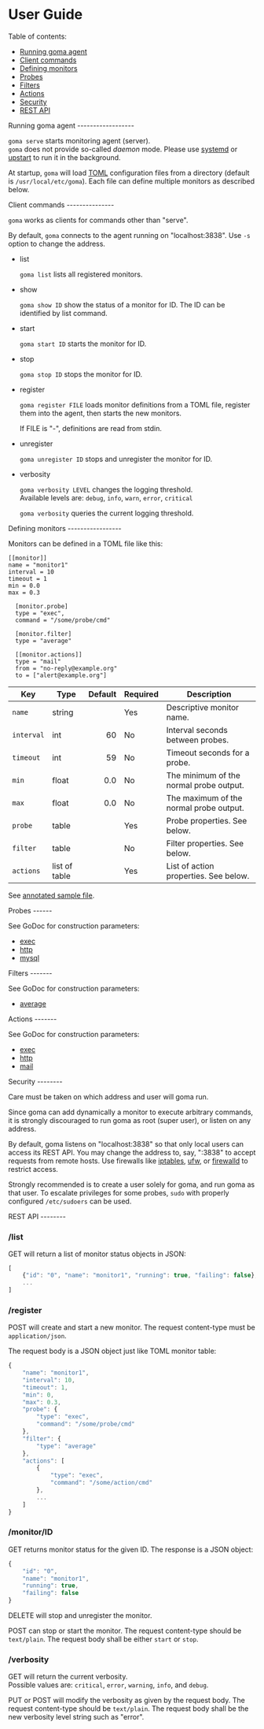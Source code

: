 User Guide
==========

Table of contents:

* [Running goma agent](#agent)
* [Client commands](#client)
* [Defining monitors](#define)
* [Probes](#probes)
* [Filters](#filters)
* [Actions](#actions)
* [Security](#security)
* [REST API](#api)

<a name="agent" />
Running goma agent
------------------

`goma serve` starts monitoring agent (server).  
`goma` does not provide so-called *daemon* mode.
Please use [systemd][] or [upstart][] to run it in the background.

At startup, `goma` will load [TOML][] configuration files from a
directory (default is `/usr/local/etc/goma`).  Each file can define
multiple monitors as described below.

<a name="client" />
Client commands
---------------

`goma` works as clients for commands other than "serve".

By default, `goma` connects to the agent running on "localhost:3838".
Use `-s` option to change the address.

* list

    `goma list` lists all registered monitors.

* show

    `goma show ID` show the status of a monitor for ID.
    The ID can be identified by list command.

* start

    `goma start ID` starts the monitor for ID.

* stop

    `goma stop ID` stops the monitor for ID.

* register

    `goma register FILE` loads monitor definitions from a TOML file,
    register them into the agent, then starts the new monitors.

    If FILE is "-", definitions are read from stdin.

* unregister

   `goma unregister ID` stops and unregister the monitor for ID.

* verbosity

    `goma verbosity LEVEL` changes the logging threshold.  
    Available levels are: `debug`, `info`, `warn`, `error`, `critical`

    `goma verbosity` queries the current logging threshold.

<a name="define" />
Defining monitors
-----------------

Monitors can be defined in a TOML file like this:

```
[[monitor]]
name = "monitor1"
interval = 10
timeout = 1
min = 0.0
max = 0.3

  [monitor.probe]
  type = "exec",
  command = "/some/probe/cmd"

  [monitor.filter]
  type = "average"

  [[monitor.actions]]
  type = "mail"
  from = "no-reply@example.org"
  to = ["alert@example.org"]
```

| Key | Type | Default | Required | Description |
| --- | ---- | ------: | -------- | ----------- |
| `name` | string | | Yes | Descriptive monitor name. |
| `interval` | int | 60 | No | Interval seconds between probes. |
| `timeout` | int | 59 | No | Timeout seconds for a probe. |
| `min` | float | 0.0 | No | The minimum of the normal probe output. |
| `max` | float | 0.0 | No | The maximum of the normal probe output. |
| `probe` | table | | Yes | Probe properties.  See below. |
| `filter` | table | | No | Filter properties.  See below. |
| `actions` | list of table | | Yes | List of action properties.  See below. |

See [annotated sample file](sample.toml).

<a name="probes" />
Probes
------

See GoDoc for construction parameters:

* [exec](https://godoc.org/github.com/cybozu-go/goma/probes/exec)
* [http](https://godoc.org/github.com/cybozu-go/goma/probes/http)
* [mysql](https://godoc.org/github.com/cybozu-go/goma/probes/mysql)

<a name="filters" />
Filters
-------

See GoDoc for construction parameters:

* [average](https://godoc.org/github.com/cybozu-go/goma/filters/average)

<a name="actions" />
Actions
-------

See GoDoc for construction parameters:

* [exec](https://godoc.org/github.com/cybozu-go/goma/actions/exec)
* [http](https://godoc.org/github.com/cybozu-go/goma/actions/http)
* [mail](https://godoc.org/github.com/cybozu-go/goma/actions/mail)

<a name="security" />
Security
--------

Care must be taken on which address and user will goma run.

Since goma can add dynamically a monitor to execute arbitrary commands,
it is strongly discouraged to run goma as root (super user), or listen
on any address.

By default, goma listens on "localhost:3838" so that only local users
can access its REST API.  You may change the address to, say, ":3838"
to accept requests from remote hosts.  Use firewalls like [iptables][],
[ufw][], or [firewalld][] to restrict access.

Strongly recommended is to create a user solely for goma, and run goma
as that user.  To escalate privileges for some probes, `sudo` with
properly configured `/etc/sudoers` can be used.

<a name="api" />
REST API
--------

### /list

GET will return a list of monitor status objects in JSON:

```javascript
[
    {"id": "0", "name": "monitor1", "running": true, "failing": false},
    ...
]
```

### /register

POST will create and start a new monitor.
The request content-type must be `application/json`.

The request body is a JSON object just like TOML monitor table:

```javascript
{
    "name": "monitor1",
    "interval": 10,
    "timeout": 1,
    "min": 0,
    "max": 0.3,
    "probe": {
        "type": "exec",
        "command": "/some/probe/cmd"
    },
    "filter": {
        "type": "average"
    },
    "actions": [
        {
            "type": "exec",
            "command": "/some/action/cmd"
        },
        ...
    ]
}
```

### /monitor/ID

GET returns monitor status for the given ID.
The response is a JSON object:

```javascript
{
    "id": "0",
    "name": "monitor1",
    "running": true,
    "failing": false
}
```

DELETE will stop and unregister the monitor.

POST can stop or start the monitor.
The request content-type should be `text/plain`.
The request body shall be either `start` or `stop`.

### /verbosity

GET will return the current verbosity.  
Possible values are: `critical`, `error`, `warning`, `info`, and `debug`.

PUT or POST will modify the verbosity as given by the request body.
The request content-type should be `text/plain`.
The request body shall be the new verbosity level string such as "error".

[systemd]: https://www.freedesktop.org/wiki/Software/systemd/
[upstart]: http://upstart.ubuntu.com/
[TOML]: https://github.com/toml-lang/toml
[iptables]: https://en.wikipedia.org/wiki/Iptables
[ufw]: https://wiki.ubuntu.com/UncomplicatedFirewall
[firewalld]: https://fedoraproject.org/wiki/FirewallD
